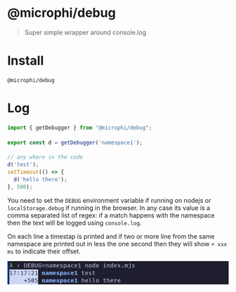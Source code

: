 # @microphi/debug

> Super simple wrapper around console.log

# Install
```
@microphi/debug
```

# Log

```javascript
import { getDebugger } from "@microphi/debug";

export const d = getDebugger('namespace1');

// any where in the code
d('test');
setTimeout(() => {
  d('hello there');
}, 500);
```
You need to set the `DEBUG` environment variable if running on nodejs or `localStorage.debug` if running in the browser.
In any case its value is a comma separated list of regex: if a match happens with the namespace then the text will be logged using `console.log`.

On each line a timestap is printed and if two or more line from the same namespace are printed out in less the one second then they will show `+ xxx ms` to indicate their offset.

![nodejs example output](../../.github/assets/debug_nodejs_output.png)
